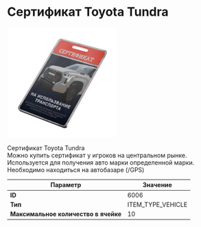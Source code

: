 # Сертификат Toyota Tundra

![Item Image](../img/6006.webp?raw=true)

Сертификат Toyota Tundra<br>Можно купить сертификат у игроков на центральном рынке.<br>Используется для получения авто марки определенной марки.<br>Необходимо находиться на автобазаре (/GPS)


| Параметр | Значение |
|----------|----------|
| **ID** | 6006 |
| **Тип** | ITEM_TYPE_VEHICLE |
| **Максимальное количество в ячейке** | 10 |

